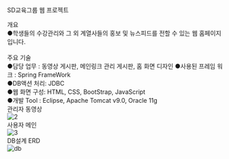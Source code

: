 SD교육그룹 웹 프로젝트

개요</br>
●학생들의 수강관리와 그 외 계열사들의 홍보 및 뉴스피드를 전할 수 있는 웹 홈페이지 입니다.</br></br>
주요 기술</br>
●담당 업무 : 동영상 게시판, 메인링크 관리 게시판, 홈 화면 디자인
●사용된 프레임 워크 : Spring FrameWork</br>
●DB액션 처리: JDBC</br>
●웹 화면 구성: HTML, CSS, BootStrap, JavaScript</br>
●개발 Tool : Eclipse, Apache Tomcat v9.0, Oracle 11g</br>
관리자 동영상 </br>
![2](https://user-images.githubusercontent.com/40552943/51898294-f2db6380-23f3-11e9-9fae-256a397aeb09.png)</br>
사용자 메인 </br>
![3](https://user-images.githubusercontent.com/40552943/51898512-63828000-23f4-11e9-8f72-2a7ec9e97264.png)</br>
DB설계 ERD</br>
![db](https://user-images.githubusercontent.com/40552943/51899058-95e0ad00-23f5-11e9-81e1-cd15c7009f12.PNG)

